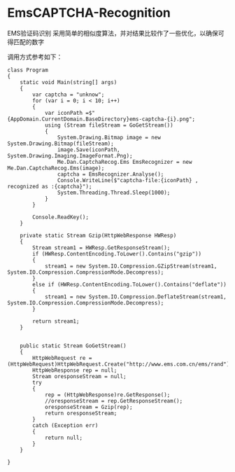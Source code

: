 # EmsCAPTCHA-Recognition
EMS验证码识别
采用简单的相似度算法，并对结果比较作了一些优化，以确保可得匹配的数字

调用方式参考如下：

    class Program
    {
        static void Main(string[] args)
        {
            var captcha = "unknow";
            for (var i = 0; i < 10; i++)
            {
                var iconPath =$"{AppDomain.CurrentDomain.BaseDirectory}ems-captcha-{i}.png";
                using (Stream fileStream = GoGetStream())
                {
                    System.Drawing.Bitmap image = new System.Drawing.Bitmap(fileStream);
                    image.Save(iconPath, System.Drawing.Imaging.ImageFormat.Png);
                    Me.Dan.CaptchaRecog.Ems EmsRecognizer = new Me.Dan.CaptchaRecog.Ems(image);
                    captcha = EmsRecognizer.Analyse();
                    Console.WriteLine($"captcha-file:{iconPath} , recognized as :{captcha}");
                    System.Threading.Thread.Sleep(1000);
                }
            }

            Console.ReadKey();
        }

        private static Stream Gzip(HttpWebResponse HWResp)
        {
            Stream stream1 = HWResp.GetResponseStream();
            if (HWResp.ContentEncoding.ToLower().Contains("gzip"))
            {
                stream1 = new System.IO.Compression.GZipStream(stream1, System.IO.Compression.CompressionMode.Decompress);
            }
            else if (HWResp.ContentEncoding.ToLower().Contains("deflate"))
            {
                stream1 = new System.IO.Compression.DeflateStream(stream1, System.IO.Compression.CompressionMode.Decompress);
            }

            return stream1;
        }


        public static Stream GoGetStream()
        {
            HttpWebRequest re = (HttpWebRequest)HttpWebRequest.Create("http://www.ems.com.cn/ems/rand");
            HttpWebResponse rep = null;
            Stream oresponseStream = null;
            try
            {
                rep = (HttpWebResponse)re.GetResponse();
                //oresponseStream = rep.GetResponseStream();
                oresponseStream = Gzip(rep);
                return oresponseStream;
            }
            catch (Exception err)
            {
                return null;
            }
        }

    }
